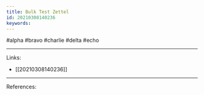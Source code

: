 ```yaml
---
title: Bulk Test Zettel
id: 20210308140236
keywords:
---
```

#alpha #bravo #charlie #delta #echo

---
Links:

- [[20210308140236]]

---
References:
